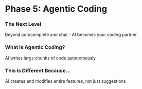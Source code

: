 # Phase 5: Agentic Coding

<div class="two-cols">

<FeatureCard v-click>

### The Next Level

Beyond autocomplete and chat - AI becomes your coding partner

</FeatureCard>

<FeatureCard v-click>

### What is Agentic Coding?

AI writes large chunks of code autonomously

</FeatureCard>

<FeatureCard v-click>

### This is Different Because...

AI creates and modifies entire features, not just suggestions

</FeatureCard>

</div>

